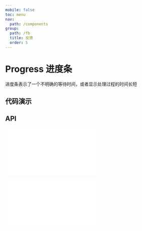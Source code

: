 ```yaml
---
mobile: false
toc: menu
nav:
  path: /components
group:
  path: /fb
  title: 反馈
  order: 5
---
```


# Progress 进度条

进度条表示了一个不明确的等待时间，或者显示处理过程的时间长短

## 代码演示

<code src="../../packages/wonder-ui/src/CircularProgress/demo/demo1.tsx"></code>
<code src="../../packages/wonder-ui/src/CircularProgress/demo/demo2.tsx"></code>
<code src="../../packages/wonder-ui/src/CircularProgress/demo/demo3.tsx"></code>

<code src="../../packages/wonder-ui/src/LinearProgress/demo/demo4.tsx"></code>
<code src="../../packages/wonder-ui/src/LinearProgress/demo/demo1.tsx"></code>
<code src="../../packages/wonder-ui/src/LinearProgress/demo/demo2.tsx"></code>
<code src="../../packages/wonder-ui/src/LinearProgress/demo/demo3.tsx"></code>

## API

<embed src="../../packages/wonder-ui/src/CircularProgress/index.md"></embed>

<embed src="../../packages/wonder-ui/src/LinearProgress/index.md"></embed>
